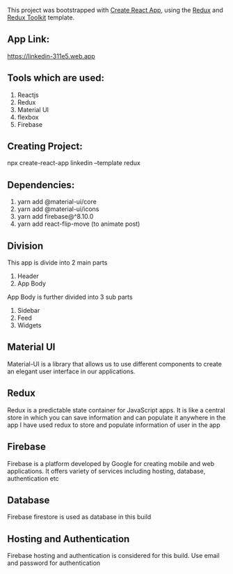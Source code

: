 This project was bootstrapped with [Create React App](https://github.com/facebook/create-react-app), using the [Redux](https://redux.js.org/) and [Redux Toolkit](https://redux-toolkit.js.org/) template.

## App Link:

https://linkedin-311e5.web.app

## Tools which are used:

1. Reactjs
2. Redux
3. Material UI
4. flexbox
5. Firebase

## Creating Project:

npx create-react-app linkedin –template redux

## Dependencies:

1. yarn add @material-ui/core
2. yarn add @material-ui/icons
3. yarn add firebase@^8.10.0
4. yarn add react-flip-move  (to animate post)

## Division

This app is divide into 2 main parts

1. Header
2. App Body

App Body is further divided into 3 sub parts

1. Sidebar
2. Feed
3. Widgets

## Material UI

Material-UI is a library that allows us to use different components to create an elegant user interface in our applications.

## Redux

Redux is a predictable state container for JavaScript apps. It is like a central store in which you can save information and can populate it anywhere in the app
I have used redux to store and populate information of user in the app

## Firebase

Firebase is a platform developed by Google for creating mobile and web applications. It offers variety of services including hosting, database, authentication etc

## Database

Firebase firestore is used as database in this build

## Hosting and Authentication

Firebase hosting and authentication is considered for this build. Use email and password for authentication

